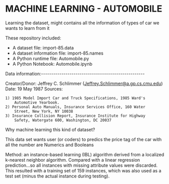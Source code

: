 # MACHINE LEARNING - AUTOMOBILE
Learning the dataset, might contains all the information of types of car we wants to learn from it

These repository included:
  
  - A dataset file: import-85.data
  - A dataset information file: import-85.names
  - A Python runtime file: Automobile.py
  - A Python Notebook: Automobile.ipynb

Data information:---------------------------------------------------

Creator/Donor: Jeffrey C. Schlimmer (Jeffrey.Schlimmer@a.gp.cs.cmu.edu)
  Date: 19 May 1987
  Sources:
    
    1) 1985 Model Import Car and Truck Specifications, 1985 Ward's
        Automotive Yearbook.
    2) Personal Auto Manuals, Insurance Services Office, 160 Water
        Street, New York, NY 10038 
    3) Insurance Collision Report, Insurance Institute for Highway
        Safety, Watergate 600, Washington, DC 20037
        
Why machine learning this kind of dataset?
  
  This data set wants user (or coders) to predics the price tag of the car with all the number are Numerics and Booleans
  
  Method: an instance-based learning (IBL) algorithm derived from a
	    localized k-nearest neighbor algorithm.  Compared with a
	    linear regression prediction...so all instances
	    with missing attribute values were discarded.  This resulted with
	    a training set of 159 instances, which was also used as a test
	    set (minus the actual instance during testing).
  

